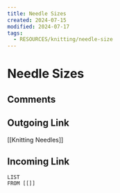 ```yaml
---
title: Needle Sizes
created: 2024-07-15
modified: 2024-07-17
tags:
  - RESOURCES/knitting/needle-size
---
```

# Needle Sizes
## Comments

## Outgoing Link
[[Knitting Needles]]
## Incoming Link
```dataview
LIST
FROM [[]]
```
